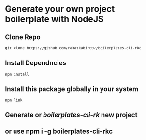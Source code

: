 # Generate your own project boilerplate with NodeJS

## Clone Repo

```
git clone https://github.com/rahatkabir007/boilerplates-cli-rkc
```

## Install Dependncies 

```
npm install 
```

## Install this package globally in your system

```
npm link 
```

## Generate or *boilerplates-cli-rk* new project


## or use npm i -g boilerplates-cli-rkc



